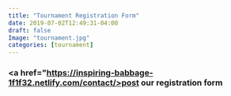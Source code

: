 ```yaml
---
title: "Tournament Registration Form"
date: 2019-07-02T12:49:31-04:00
draft: false
Image: "tournament.jpg"
categories: [tournament]
---
```


### <a href="https://inspiring-babbage-1f1f32.netlify.com/contact/>post our registration form</a>
